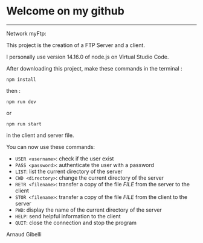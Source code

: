 # Welcome on my github
------------------------------------------

Network myFtp: 

This project is the creation of a FTP Server and a client.

I personally use version 14.16.0 of node.js on Virtual Studio Code.

After downloading this project, make these commands in the terminal :

```
npm install
```
then :

```
npm run dev 
```
or
```
npm run start
```
in the client and server file.

You can now use these commands: 

* `USER <username>`: check if the user exist
* `PASS <password>`: authenticate the user with a password
* `LIST`: list the current directory of the server
* `CWD <directory>`: change the current directory of the server
* `RETR <filename>`: transfer a copy of the file _FILE_ from the server to the client
* `STOR <filename>`: transfer a copy of the file _FILE_ from the client to the server
* `PWD`: display the name of the current directory of the server
* `HELP`: send helpful information to the client
* `QUIT`: close the connection and stop the program


Arnaud Gibelli
